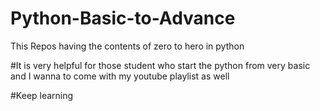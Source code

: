 # Python-Basic-to-Advance
This Repos having the contents of zero to hero in python

#It is very helpful for those student who start the python from very basic 
and I wanna to come with my youtube playlist as well

#Keep learning
